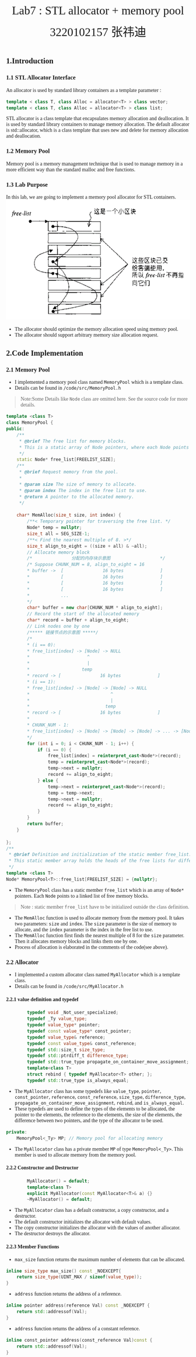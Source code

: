 <font face = "Times New Roman" > 
<br><br><br><br><br><br>

<br>

<br><br><br><br><br><br><center><font size = 6>Lab7 : STL allocator + memory pool</font></center>



<center><font size = 6>  3220102157 张祎迪</font></center> 

<br>

<div STYLE="page-break-after: always;"></div>

## 1.Introduction
### 1.1 STL Allocator Interface
An allocator is used by standard library containers as a template parameter :
```cpp
template < class T, class Alloc = allocator<T> > class vector;
template < class T, class Alloc = allocator<T> > class list;
```
STL allocator is a class template that encapsulates memory allocation and deallocation. It is used by standard library containers to manage memory allocation. The default allocator is std::allocator, which is a class template that uses new and delete for memory allocation and deallocation.
### 1.2 Memory Pool
Memory pool is a memory management technique that is used to manage memory in a more efficient way than the standard malloc and free functions. 
### 1.3 Lab Purpose
In this lab, we are going to implement a memory pool allocator for STL containers. 
![1](1.png)

* The allocator should optimize the memory allocation speed using memory pool.
* The allocator should support arbitrary memory size allocation request.
## 2.Code Implementation
### 2.1 Memory Pool 
* I implemented a memory pool class named `MemoryPool` which is a template class.
* Details can be found in `/code/src/MemoryPool.h` 
> Note:Some Details like `Node` class are omitted here. 
> See the source code for more details.
```cpp
template <class T>
class MemoryPool {
public:
    /**
     * @brief The free list for memory blocks.
     * This is a static array of Node pointers, where each Node points to a linked list of free memory blocks.
     */
    static Node* free_list[FREELIST_SIZE];
    /**
     * @brief Request memory from the pool.
     *
     * @param size The size of memory to allocate.
     * @param index The index in the free list to use.
     * @return A pointer to the allocated memory.
     */

    char* MemAlloc(size_t size, int index) {
        /**< Temporary pointer for traversing the free list. */
        Node* temp = nullptr; 
        size_t all = SEG_SIZE-1;
        /**< Find the nearest multiple of 8. >*/
        size_t align_to_eight = ((size + all) & ~all);
        // Allocate memory block
        /*               分配的内存块示意图                   */
        /* Suppose CHUNK_NUM = 8, align_to_eight = 16
        * buffer ->  [               16 bytes              ]
        *            [               16 bytes              ]
        *            [               16 bytes              ]
        *            [               16 bytes              ]
        *            ...
        */
        char* buffer = new char[CHUNK_NUM * align_to_eight];
        // Record the start of the allocated memory
        char* record = buffer + align_to_eight;
        // Link nodes one by one
        /***** 链接节点的示意图 *****/
        /*
        * (i == 0):
        * free_list[index] -> [Node] -> NULL
        *                      ^
        *                      |
        *                    temp
        * record -> [               16 bytes              ]
        * (i == 1):
        * free_list[index] -> [Node] -> [Node] -> NULL
        *                               ^
        *                               |
        *                             temp
        * record -> [               16 bytes              ]
        * 
        * CHUNK_NUM - 1:
        * free_list[index] -> [Node] -> [Node] -> [Node] -> ... -> [Node] -> NULL
        */
        for (int i = 0; i < CHUNK_NUM - 1; i++) {
            if (i == 0) {
                free_list[index] = reinterpret_cast<Node*>(record);
                temp = reinterpret_cast<Node*>(record);
                temp->next = nullptr;
                record += align_to_eight;
            } else {
                temp->next = reinterpret_cast<Node*>(record);
                temp = temp->next;
                temp->next = nullptr;
                record += align_to_eight;
            }
        }
        return buffer;
    }

};
/**
 * @brief Definition and initialization of the static member free_list.
 * This static member array holds the heads of the free lists for different block sizes.
 */
template <class T>
Node* MemoryPool<T>::free_list[FREELIST_SIZE] = {nullptr};
```
* The `MemoryPool` class has a static member `free_list` which is an array of `Node*` pointers. Each `Node` points to a linked list of free memory blocks.
> Note : static member `free_list` have to be initialized outside the class definition.
* The `MemAlloc` function is used to allocate memory from the memory pool. It takes two parameters: `size` and `index`. The `size` parameter is the size of memory to allocate, and the `index` parameter is the index in the free list to use.
* The `MemAlloc` function first finds the nearest multiple of 8 for the `size` parameter. Then it allocates memory blocks and links them one by one.
* Process of allocation is elaborated in the comments of the code(see above).
### 2.2 Allocator
* I implemented a custom allocator class named `MyAllocator` which is a template class.
* Details can be found in `/code/src/MyAllocator.h`

#### 2.2.1 value definition and typedef
```cpp
        typedef void _Not_user_specialized;
        typedef _Ty value_type;
        typedef value_type* pointer;
        typedef const value_type* const_pointer;
        typedef value_type& reference;
        typedef const value_type& const_reference;
        typedef std::size_t size_type;
        typedef std::ptrdiff_t difference_type;
        typedef std::true_type propagate_on_container_move_assignment;
        template<class T>
        struct rebind { typedef MyAllocator<T> other; };
        typedef std::true_type is_always_equal;
```
* The `MyAllocator` class has some typedefs like `value_type`, `pointer`, `const_pointer`, `reference`, `const_reference`, `size_type`, `difference_type`, `propagate_on_container_move_assignment`, `rebind`, and `is_always_equal`.
* These typedefs are used to define the types of the elements to be allocated, the pointer to the elements, the reference to the elements, the size of the elements, the difference between two pointers, and the type of the allocator to be used.
```cpp
private:
    MemoryPool<_Ty> MP; // Memory pool for allocating memory
```
* The `MyAllocator` class has a private member `MP` of type `MemoryPool<_Ty>`. This member is used to allocate memory from the memory pool.
#### 2.2.2 Constructor and Destructor
```cpp
        MyAllocator() = default;
        template<class T>
        explicit MyAllocator(const MyAllocator<T>& a) {}
        ~MyAllocator() = default;
```
* The `MyAllocator` class has a default constructor, a copy constructor, and a destructor.
* The default constructor initializes the allocator with default values.
* The copy constructor initializes the allocator with the values of another allocator.
* The destructor destroys the allocator.

#### 2.2.3 Member Functions
* `max_size` function returns the maximum number of elements that can be allocated.
```cpp
inline size_type max_size() const _NOEXCEPT{
    return size_type(UINT_MAX / sizeof(value_type));
}
```
* `address` function returns the address of a reference.
```cpp
inline pointer address(reference Val) const _NOEXCEPT {
    return std::addressof(Val);
}
```
* `address` function returns the address of a constant reference.
```cpp
inline const_pointer address(const_reference Val)const {
    return std::addressof(Val);
}
```
* `deallocate` function deallocates a block of memory.
* If the block size is larger than the maximum size handled by the pool, it frees the memory directly.
* Otherwise, it returns the memory block to the memory pool.
```cpp
/**
 * @brief Deallocates a block of memory.
 *
 * This function returns the memory block pointed to by `ptr` back to the memory pool,or frees it if the block is larger than the maximum size handled by the pool.
 *
 * @tparam Ty The type of the elements to be allocated.
 * @param ptr Pointer to the block of memory to be deallocated.
 * @param count The number of elements in the block.
 */
void deallocate(pointer ptr, size_type count) {
    size_t size_sum = count * sizeof(value_type); /**< Calculate the size of the block to deallocate. */
    if (size_sum > MAX_SIZE) { /**< If size is bigger than the max size, free directly. */
        std::free(ptr);
    } else { 
        /**< Put the free list's head to this block. */
        reinterpret_cast<Node*>(ptr)->next = MP.free_list[INDEX_SEG(size_sum)];
        MP.free_list[INDEX_SEG(size_sum)] = reinterpret_cast<Node*>(ptr);
    }
}
```
* `allocate` function allocates a block of memory.
* If the requested block size exceeds the maximum size handled by the memory pool, it allocates the memory directly.
* Otherwise, it returns the memory block from the memory pool.
* If the free list is null, it calls the `MemAlloc` function to allocate memory.
```cpp
/**
 * @brief Allocates a block of memory.
 *
 * This function allocates a block of memory large enough to hold `count` elements of type `Ty`.
 * If the requested block size exceeds the maximum size handled by the memory pool, it allocates the memory directly.
 *
 * @tparam Ty The type of the elements to be allocated.
 * @param count The number of elements to allocate.
 * @return Pointer to the allocated block of memory.
 */
pointer allocate(size_type count) {
    size_t size_sum = count * sizeof(value_type); /**< Calculate the size of the block. */
    if (size_sum > MAX_SIZE) { /**< If size is bigger than the max size, allocate directly. */
        char* buf = new char[size_sum]; /**< Use a buffer to store the block. */
        return reinterpret_cast<pointer>(buf); /**< Return the address of the buffer. */
    }
    Node* des = MP.free_list[INDEX_SEG(size_sum)];
    if (!des) { /**< Free list is null, call for memory. */
        return reinterpret_cast<pointer>(MP.MemAlloc(size_sum, INDEX_SEG(size_sum)));
    }
    MP.free_list[INDEX_SEG(size_sum)] = MP.free_list[INDEX_SEG(size_sum)]->next; /**< Update the free list. */
    return reinterpret_cast<pointer>(des);
}
```
* `destroy` and `construct` functions are used to destroy and construct objects.
```cpp
template<class Ut>
static inline void destroy(Ut* p) {
    p->~Ut();
}

template<class Ut, class Pt>
static inline void construct(Ut* p, Pt argv) {
    new(p) Ut(argv);
}
```

## 3.Experiment and Result
### 3.1 Test on PTA
* I tested the code with the test illustration on PTA.
* See `/code/PTA_Test.cpp` for more details.
* The code passed all the test cases.
* Also I add test of time consumed
> RESULTS
```
runtime of 10000 vector resize: 0.256086s
runtime of 10000 vector resize: 0.325985s
runtime of 1000 vector resize: 0.09073s
correct assignment in vecints: 3350
correct assignment in vecpts: 6220
```
### 3.2 Test with code provided by the professor
* I tested the code with the test illustration provided by the professor.
* See `/code/testallocator.cpp` for more details.
* The code passed all the test cases.
> According to the professor, the code should print `incorrect assignment in vector 9999 for object (13,20)`
* Also I add test of time consumed

> RESULTS
```
runtime of 9996 vector creation: 0.013572s
runtime of 100 vector resize: 0.0038s
incorrect assignment in vector 9999 for object (13,20)
```
### 3.3 Test on My Own
* I tested the code with some test cases of my own.
* I generated random numbers of resize and allocate operations to test the code.More specifically, I tested the code with 1000, 3000,6000,10000, 15000, 20000, 30000 resize and allocate operations.
> See `/code/Test` and `/code/TestWithFile` for more details.
* RESULTS
```
The runtime of 1000 allocate operations is 0.046425 s
The runtime of 1000 resize operations is 0.072075 s
delete OK!
The runtime of delete operations is 3.2e-05 s
```
```
The runtime of 3000 allocate operations is 0.134171 s
The runtime of 3000 resize operations is 0.219883 s
delete OK!
The runtime of delete operations is 8e-05 s
```
```
The runtime of 6000 allocate operations is 0.275031 s
The runtime of 6000 resize operations is 0.435614 s
delete OK!
The runtime of delete operations is 2.8e-05 s
```
```
The runtime of 10000 allocate operations is 0.450449 s
The runtime of 10000 resize operations is 0.731524 s
delete OK!
The runtime of delete operations is 3.4e-05 s
```
```
The runtime of 15000 allocate operations is 0.670402 s
The runtime of 15000 resize operations is 1.10666 s
delete OK!
The runtime of delete operations is 0.000146 s
```
```
The runtime of 18000 allocate operations is 0.808451 s
The runtime of 18000 resize operations is 1.32736 s
delete OK!
The runtime of delete operations is 0.000101 s
```
```
The runtime of 20000 allocate operations is 0.894021 s
The runtime of 20000 resize operations is 1.4721 s
delete OK!
The runtime of delete operations is 0.000323 s
```
```
The runtime of 30000 allocate operations is 1.35547 s
The runtime of 30000 resize operations is 2.20253 s
delete OK!
The runtime of delete operations is 8.4e-05 s
```

* I draw a graph to show the time consumed with different numbers of resize and allocate operations.
<center><img src="2.png" alt="2" style="zoom:40%;" /></cenrer>

## 4.Conclusion
I implemented a memory pool allocator for STL containers. The allocator optimizes the memory allocation speed using a memory pool. The allocator supports arbitrary memory size allocation requests. The code passed all the test cases and the time consumed is acceptable. The memory pool allocator is efficient and can be used in real-world applications.
</font>